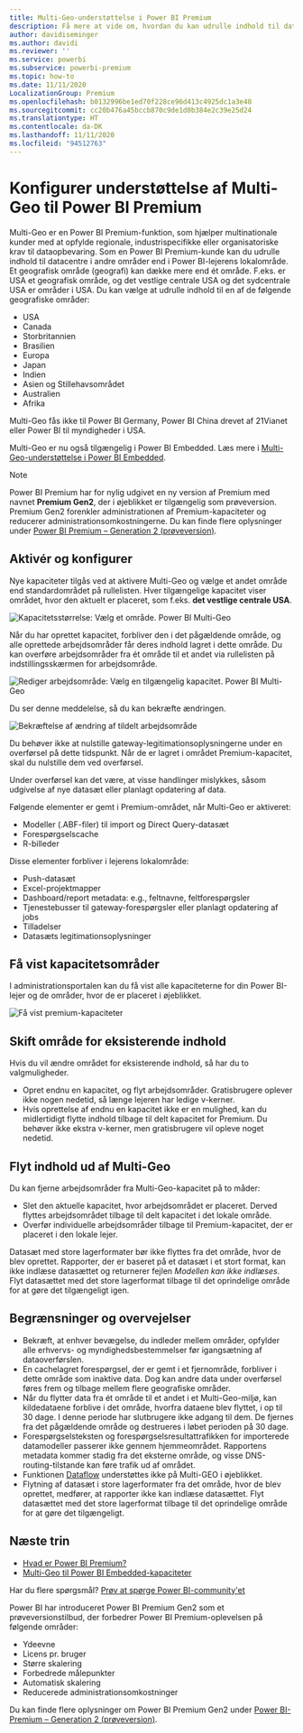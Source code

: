 ```yaml
---
title: Multi-Geo-understøttelse i Power BI Premium
description: Få mere at vide om, hvordan du kan udrulle indhold til datacentre i andre områder end i Power BI-lejerens lokalområde.
author: davidiseminger
ms.author: davidi
ms.reviewer: ''
ms.service: powerbi
ms.subservice: powerbi-premium
ms.topic: how-to
ms.date: 11/11/2020
LocalizationGroup: Premium
ms.openlocfilehash: b0132996be1ed70f228ce96d413c4925dc1a3e48
ms.sourcegitcommit: cc20b476a45bccb870c9de1d0b384e2c39e25d24
ms.translationtype: HT
ms.contentlocale: da-DK
ms.lasthandoff: 11/11/2020
ms.locfileid: "94512763"
---
```

# <a name="configure-multi-geo-support-for-power-bi-premium"></a>Konfigurer understøttelse af Multi-Geo til Power BI Premium

Multi-Geo er en Power BI Premium-funktion, som hjælper multinationale kunder med at opfylde regionale, industrispecifikke eller organisatoriske krav til dataopbevaring. Som en Power BI Premium-kunde kan du udrulle indhold til datacentre i andre områder end i Power BI-lejerens lokalområde. Et geografisk område (geografi) kan dække mere end ét område. F.eks. er USA et geografisk område, og det vestlige centrale USA og det sydcentrale USA er områder i USA. Du kan vælge at udrulle indhold til en af de følgende geografiske områder:

- USA
- Canada
- Storbritannien
- Brasilien
- Europa
- Japan
- Indien
- Asien og Stillehavsområdet
- Australien
- Afrika

Multi-Geo fås ikke til Power BI Germany, Power BI China drevet af 21Vianet eller Power BI til myndigheder i USA.

Multi-Geo er nu også tilgængelig i Power BI Embedded. Læs mere i [Multi-Geo-understøttelse i Power BI Embedded](../developer/embedded/embedded-multi-geo.md).

> [!NOTE]
> Power BI Premium har for nylig udgivet en ny version af Premium med navnet **Premium Gen2**, der i øjeblikket er tilgængelig som prøveversion. Premium Gen2 forenkler administrationen af Premium-kapaciteter og reducerer administrationsomkostningerne. Du kan finde flere oplysninger under [Power BI Premium – Generation 2 (prøveversion)](service-premium-what-is.md#power-bi-premium-generation-2-preview).

## <a name="enable-and-configure"></a>Aktivér og konfigurer

Nye kapaciteter tilgås ved at aktivere Multi-Geo og vælge et andet område end standardområdet på rullelisten.  Hver tilgængelige kapacitet viser området, hvor den aktuelt er placeret, som f.eks. **det vestlige centrale USA**.

![Kapacitetsstørrelse: Vælg et område. Power BI Multi-Geo](media/service-admin-premium-multi-geo/power-bi-multi-geo-capacity-size.png)

Når du har oprettet kapacitet, forbliver den i det pågældende område, og alle oprettede arbejdsområder får deres indhold lagret i dette område. Du kan overføre arbejdsområder fra ét område til et andet via rullelisten på indstillingsskærmen for arbejdsområde.

![Rediger arbejdsområde: Vælg en tilgængelig kapacitet. Power BI Multi-Geo](media/service-admin-premium-multi-geo/power-bi-multi-geo-edit-workspace.png)

Du ser denne meddelelse, så du kan bekræfte ændringen.

![Bekræftelse af ændring af tildelt arbejdsområde](media/service-admin-premium-multi-geo/power-bi-multi-geo-change-assigned-workspace-capacity.png)

Du behøver ikke at nulstille gateway-legitimationsoplysningerne under en overførsel på dette tidspunkt.  Når de er lagret i området Premium-kapacitet, skal du nulstille dem ved overførsel.

Under overførsel kan det være, at visse handlinger mislykkes, såsom udgivelse af nye datasæt eller planlagt opdatering af data.  

Følgende elementer er gemt i Premium-området, når Multi-Geo er aktiveret:

- Modeller (.ABF-filer) til import og Direct Query-datasæt
- Forespørgselscache
- R-billeder

Disse elementer forbliver i lejerens lokalområde:

- Push-datasæt
- Excel-projektmapper
- Dashboard/report metadata: e.g., feltnavne, feltforespørgsler
- Tjenestebusser til gateway-forespørgsler eller planlagt opdatering af jobs
- Tilladelser
- Datasæts legitimationsoplysninger



## <a name="view-capacity-regions"></a>Få vist kapacitetsområder

I administrationsportalen kan du få vist alle kapaciteterne for din Power BI-lejer og de områder, hvor de er placeret i øjeblikket.

![Få vist premium-kapaciteter](media/service-admin-premium-multi-geo/power-bi-multi-geo-premium-capacities.png) 

## <a name="change-the-region-for-existing-content"></a>Skift område for eksisterende indhold

Hvis du vil ændre området for eksisterende indhold, så har du to valgmuligheder.

- Opret endnu en kapacitet, og flyt arbejdsområder. Gratisbrugere oplever ikke nogen nedetid, så længe lejeren har ledige v-kerner.
- Hvis oprettelse af endnu en kapacitet ikke er en mulighed, kan du midlertidigt flytte indhold tilbage til delt kapacitet for Premium. Du behøver ikke ekstra v-kerner, men gratisbrugere vil opleve noget nedetid.

## <a name="move-content-out-of-multi-geo"></a>Flyt indhold ud af Multi-Geo  

Du kan fjerne arbejdsområder fra Multi-Geo-kapacitet på to måder:

- Slet den aktuelle kapacitet, hvor arbejdsområdet er placeret.  Derved flyttes arbejdsområdet tilbage til delt kapacitet i det lokale område.
- Overfør individuelle arbejdsområder tilbage til Premium-kapacitet, der er placeret i den lokale lejer.

Datasæt med store lagerformater bør ikke flyttes fra det område, hvor de blev oprettet. Rapporter, der er baseret på et datasæt i et stort format, kan ikke indlæse datasættet og returnerer fejlen *Modellen kan ikke indlæses*. Flyt datasættet med det store lagerformat tilbage til det oprindelige område for at gøre det tilgængeligt igen.

## <a name="limitations-and-considerations"></a>Begrænsninger og overvejelser

- Bekræft, at enhver bevægelse, du indleder mellem områder, opfylder alle erhvervs- og myndighedsbestemmelser før igangsætning af dataoverførslen.
- En cachelagret forespørgsel, der er gemt i et fjernområde, forbliver i dette område som inaktive data. Dog kan andre data under overførsel føres frem og tilbage mellem flere geografiske områder.
- Når du flytter data fra ét område til et andet i et Multi-Geo-miljø, kan kildedataene forblive i det område, hvorfra dataene blev flyttet, i op til 30 dage. I denne periode har slutbrugere ikke adgang til dem. De fjernes fra det pågældende område og destrueres i løbet perioden på 30 dage.
- Forespørgselsteksten og forespørgselsresultattrafikken for importerede datamodeller passerer ikke gennem hjemmeområdet. Rapportens metadata kommer stadig fra det eksterne område, og visse DNS-routing-tilstande kan føre trafik ud af området. 
- Funktionen [Dataflow](../transform-model/dataflows/dataflows-introduction-self-service.md) understøttes ikke på Multi-GEO i øjeblikket.
- Flytning af datasæt i store lagerformater fra det område, hvor de blev oprettet, medfører, at rapporter ikke kan indlæse datasættet. Flyt datasættet med det store lagerformat tilbage til det oprindelige område for at gøre det tilgængeligt. 

## <a name="next-steps"></a>Næste trin

- [Hvad er Power BI Premium?](service-premium-what-is.md)
- [Multi-Geo til Power BI Embedded-kapaciteter](../developer/embedded/embedded-multi-geo.md)

Har du flere spørgsmål? [Prøv at spørge Power BI-community'et](https://community.powerbi.com/)

Power BI har introduceret Power BI Premium Gen2 som et prøveversionstilbud, der forbedrer Power BI Premium-oplevelsen på følgende områder:
* Ydeevne
* Licens pr. bruger
* Større skalering
* Forbedrede målepunkter
* Automatisk skalering
* Reducerede administrationsomkostninger

Du kan finde flere oplysninger om Power BI Premium Gen2 under [Power BI-Premium – Generation 2 (prøveversion)](service-premium-what-is.md#power-bi-premium-generation-2-preview).

